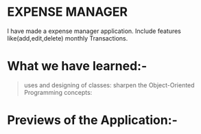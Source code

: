 # EXPENSE MANAGER
I have made a expense manager application.
Include features like(add,edit,delete) monthly Transactions.

# What we have learned:-
> uses and designing of classes:
> sharpen the Object-Oriented Programming concepts:

# Previews of the Application:-